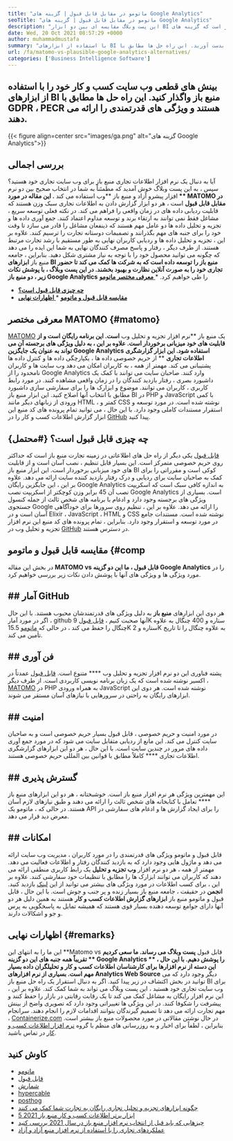 ```yaml
---
title: "ماتومو در مقابل قابل قبول | گزینه های Google Analytics" 
seoTitle: "ماتومو در مقابل قابل قبول | گزینه های Google Analytics" 
description: "این پست وبلاگ مقایسه ای بین دو ابزار BI با منبع باز است که گزینه های Google Analytics در نظر گرفته می شوند. هر دو نرم افزار رایگان و خود میزبان هستند." 
date: Wed, 20 Oct 2021 08:57:29 +0000
author: muhammadmustafa
summary: "با استفاده از ابزارهای BI با منبع باز ، بینش های قطعی از وب سایت کسب و کار خود را بدست آورید. این راه حل ها مطابق با GDPR ، PECR هستند و ویژگی های قدرتمندی را ارائه می دهند." 
url: /fa/matomo-vs-plausible-google-analytics-alternatives/
categories: ['Business Intelligence Software']
---
```


## بینش های قطعی وب سایت کسب و کار خود را با استفاده از ابزارهای BI منبع باز واگذار کنید. این راه حل ها مطابق با GDPR ، PECR هستند و ویژگی های قدرتمندی را ارائه می دهند.

{{< figure align=center src="images/ga.png" alt="گزینه های Google Analytics">}}


## بررسی اجمالی
آیا به دنبال یک نرم افزار اطلاعات تجاری منبع باز برای وب سایت تجاری خود هستید؟ سپس ، به این پست وبلاگ خوش آمدید که مطمئناً به شما در انتخاب صحیح بین دو نرم افزار پیشرو آزاد و منبع باز **وب استفاده می کند **. این مقاله در مورد ** MATOMO در مقابل قابل قبول**  است ، هر دو ابزار گزارش دادن به اطلاعات تجاری سبک وزن هستند که قابلیت ردیابی داده های در زمان واقعی را فراهم می کند. در نکته فعلی توسعه سریع ، مشاغل فقط نمی توانند به ارتقاء برند و توسعه مداوم اعتماد کنند. جمع آوری داده ها و تجزیه و تحلیل داده ها دو عامل مهم هستند که ذینفعان مشاغل را قادر می سازد تا وقت خود را برای جنبه های مهم بگذرانند و تصمیمات دوستانه تجارت را ترسیم کنند. علاوه بر این ، تجزیه و تحلیل داده ها و ردیابی کاربران نهایی به طور مستقیم با رشد تجارت مرتبط هستند.
از طرف دیگر ، رفتار و پاسخ مصرف کنندگان نهایی به شما این ایده را می دهد که چگونه می توانید محصول خود را با توجه به نیاز مشتری شکل دهید. بنابراین ، جامعه منبع باز **ابزارهای BI منبع باز  **را توسعه داده است که به شرکت ها کمک می کند تا حضور تجاری خود را به صورت آنلاین نظارت و بهبود بخشند. در این پست وبلاگ ، با پوشش نکات زیر ، دو منبع باز**   Google Analytics** را طی خواهیم کرد.
  *[ **معرفی مختصر ماتومو** ][1]
  * **[چه چیزی قابل قبول است؟][2]**
  * **[مقایسه قابل قبول و ماتومو][3]**
  *[ **اظهارات نهایی** ][4]

## معرفی مختصر MATOMO   {#matomo}
[MATOMO][5] یک منبع باز **نرم افزار تجزیه و تحلیل وب  **است. این برنامه رایگان است و از قابلیت های خود میزبانی برخوردار است. علاوه بر این ، به دلیل ویژگی های برجسته آن می تواند به عنوان یک جایگزین Google Analytics استفاده شود. این ابزار گزارشگری اطلاعات تجاری**  ** از حریم خصوصی داده ها ، یکپارچگی داده ها و کنترل داده ها پشتیبانی می کند. مهمتر از همه ، به کاربران امکان می دهد وب سایت ها و کاربران نامحدود را از Google Analytics وارد کنند. صاحبان سایت می توانند با کمک یک داشبورد بصری ، رفتار بازدید کنندگان را در زمان واقعی مشاهده کنند. در مورد رابط کاربری ، کاربران می توانند. موضوع و ابزارک ها را برای سفارشی سازی داشبورد مطابق با انتخاب آنها اصلاح کنید. این ابزار منبع باز BI در PHP و JavaScript با کمی ورودی از زبانهای دیگر مانند HTML ، کمتر و CSS نوشته شده است. در مورد توسعه و استقرار مستندات کاملی وجود دارد. با این حال ، می توانید تمام پرونده های کد منبع این ابزار گزارش اطلاعات کسب و کار را در [GitHub][6] پیدا کنید.

## چه چیزی قابل قبول است؟   {#محتمل}
[قابل قبول][7] یکی دیگر از راه حل های اطلاعاتی در زمینه تجارت منبع باز است که حداکثر روی حریم خصوصی متمرکز است. این بسیار قابل تنظیم ، نصب آسان است و از قابلیت های خود میزبانی برخوردار است. این ابزار منبع باز BI کوکی است و مقرراتی را برای کمک به صاحبان سایت برای ردیابی و درک رفتار بازدید کننده سایت ارائه می دهد. علاوه بر این ، این جایگزین رایگان Google Analytics به اندازه کافی سبک است که اسکریپت نصب آن 45 برابر وزن کوچکتر از اسکریپت نصب Google Analytics است. بسیاری از ویژگی های برجسته وجود دارد و ادغام با برنامه های شخص ثالث از جمله کنسول جستجوی Google را ارائه می دهد. علاوه بر این ، تنظیم روی سرورها برای خودآگاهی آسان است و در Elixir ، JavaScript ، HTML و CSS نوشته شده است. مستندات جامع در مورد توسعه و استقرار وجود دارد. بنابراین ، تمام پرونده های کد منبع این نرم افزار تجزیه و تحلیل وب در [GitHub][8] در دسترس هستند.

## مقایسه قابل قبول و ماتومو   {#comp
در بخش این مقاله **MATOMO vs قابل قبول  **، ما این دو گزینه**   Google Analytics** را در مورد ویژگی ها و ویژگی های آنها با پوشش دادن نکات زیر بررسی خواهیم کرد.

## ## آمار GitHub
هر دوی این ابزارهای  **منبع باز**  به دلیل ویژگی های قدرتمندشان محبوب هستند. با این حال ، اگر در مورد آمار github آنها صحبت کنیم ، [قابل قبول][7] 9K ستاره و 400 چنگال به علاوه چنگال را حفظ می کند ، در حالی که [ماتومو][5] 15.5K ستاره و 2K به علاوه چنگال را تا تاریخ تأمین می کند.

## ## فن آوری
پشته فناوری این دو نرم افزار تجزیه و تحلیل وب **** متنوع است. [قابل قبول][7] عمدتاً در اکسیر نوشته شده است که یک زبان برنامه نویسی کاربردی است. از طرف دیگر ، [MATOMO][5] در PHP به همراه ورودی JavaScript نوشته شده است. هر دوی این ابزارهای رایگان به راحتی در سرورهایی با نیازهای آسان مستقر می شوند.

## ## امنیت
در مورد امنیت و حریم خصوصی ، قابل قبول بسیار حریم خصوصی است و به صاحبان سایت کنترل می کند. این مانع از ردیابی متقابل سایت می شود که در مورد جمع آوری داده های مرور در چندین سایت است. با این حال ، هر دو این ابزارهای گزارشگری اطلاعات تجاری **** کاملاً مطابق با قوانین بین المللی حریم خصوصی هستند.

## ## گسترش پذیری
این مهمترین ویژگی هر نرم افزار منبع باز است. خوشبختانه ، هر دو این ابزارهای منبع باز **** تعامل با کتابخانه های شخص ثالث را ارائه می دهند و طبق نیازهای لازم آسان هستند. در حالی که ، ماتومو یک API را برای ایجاد گزارش ها و ادغام های سفارشی در معرض دید قرار می دهد.

## ## امکانات
قابل قبول و ماتومو ویژگی های قدرتمندی را در مورد کاربران ، مدیریت وب سایت ارائه می دهد و ماژول هایی وجود دارد که به بازدید کنندگان رفتار و اطلاعات فعالیت می دهد. مهمتر از همه ، هر دو نرم افزار  **وب تجزیه و تحلیل**  یک رابط کاربری منطقی ارائه می دهند که کاربران می توانند ابزارک ها را مطابق با تنظیمات خود سفارشی کنند. علاوه بر این ، برای کسب اطلاعات در مورد ویژگی های بیشتر می توانید از این [لینک][9] بازدید کنید.
**انجمن**
در حقیقت ، جامعه منبع باز بسیار زنده و پر جنب و جوش است. با این حال ، قابل قبول و ماتومو منبع باز  **ابزارهای گزارش اطلاعات کسب و کار**  هستند به همین دلیل هر دو آنها دارای جوامع توسعه دهنده بسیار قوی هستند که همیشه تمایل به پاسخگویی به پرس و جو و اشکالات دارند.

## اظهارات نهایی   {#remarks}
این ما را به انتهای این **Matomo vs قابل قبول  **پست وبلاگ می رساند. ما سعی کردیم تقریباً همه جنبه های این دو گزینه **  Google Analytics ** را پوشش دهیم. با این حال ، این دسته از نرم افزارها برای کارشناسان اطلاعات کسب و کار و تحلیلگران داده بسیار مهم است. بسیاری از نرم افزارهای Analytics Web Source**  دیگر وجود دارد که می توانید در بخش اکتشاف در زیر پیدا کنید. اگر به دنبال استقرار یک راه حل منبع باز BI برای وب سایت تجاری خود هستید ، این پست وبلاگ می تواند به شما کمک کند. علاوه بر این ، این نرم افزار رایگان به مشاغل کمک می کند تا یک رقابت رقابتی در بازار را حفظ کنند و پیشرفت را شکوفا کنند. در این ویژگی ها تغییراتی وجود دارد که تصویری واضح از بینش مهم تجارت ارائه می دهد تا تصمیم گیرندگان بتوانند اقدامات لازم را انجام دهند.
سرانجام ، [Containerize.com][10] در حال نوشتن مقالاتی در مورد محصولات منبع باز بیشتر است. بنابراین ، لطفاً برای اخبار و به روزرسانی های منظم با گروه [نرم افزار اطلاعات کسب و کار][9] در تماس باشید.

## کاوش کنید
  * [ماتومو][11]
  * [قابل قبول][12]
  * [شمارش][13]
  * [hypercable][14]
  * [posthog][15]
  * [چگونه ابزارهای تجزیه و تحلیل تجاری رایگان به تجارت شما کمک می کنند][16]
  * [5 ابزار برتر اطلاعات کسب و کار منبع باز 2021][17]
  * [چیزهایی که باید قبل از انتخاب نرم افزار منبع باز در سال 2021 بررسی کنید][18]
  * [عملکردهای تجاری را با استفاده از نرم افزار منبع آزاد و آزاد][19]

  
[1]: #Matomo
[2]: #Plausible
[3]: #comp
[4]: #remarks
[5]: https://products.containerize.com/business-intelligence/matomo/
[6]: https://github.com/matomo-org/matomo
[7]: https://products.containerize.com/business-intelligence/plausible/
[8]: https://github.com/plausible/analytics
[9]: https://products.containerize.com/business-intelligence/
[10]: https://www.containerize.com/
[11]: https://products.containerize.com/business-intelligence/matomo
[12]: https://products.containerize.com/business-intelligence/plausible
[13]: https://products.containerize.com/business-intelligence/countly
[14]: https://products.containerize.com/business-intelligence/hypercable
[15]: https://products.containerize.com/business-intelligence/posthog
[16]: https://blog.containerize.com/2021/03/12/how-free-business-analytics-tools-assist-your-business/
[17]: https://blog.containerize.com/business-intelligence-software/top-5-open-source-business-intelligence-solutions-of-2021/
[18]: https://blog.containerize.com/cmdb-software/things-to-review-before-opting-open-source-software-in-2021/
[19]: https://blog.containerize.com/blogging/automate-business-operations-using-open-source-software/
